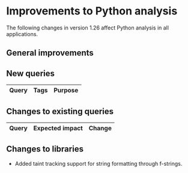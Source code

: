 # Improvements to Python analysis

The following changes in version 1.26 affect Python analysis in all applications.

## General improvements


## New queries

| **Query**                   | **Tags**  | **Purpose**                                                        |
|-----------------------------|-----------|--------------------------------------------------------------------|


## Changes to existing queries

| **Query**                  | **Expected impact**    | **Change**                                                       |
|----------------------------|------------------------|------------------------------------------------------------------|


## Changes to libraries

* Added taint tracking support for string formatting through f-strings.

